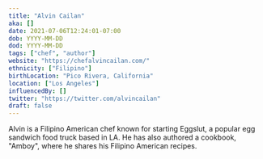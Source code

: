 ```yaml
---
title: "Alvin Cailan"
aka: []
date: 2021-07-06T12:24:01-07:00
dob: YYYY-MM-DD
dod: YYYY-MM-DD
tags: ["chef", "author"]
website: "https://chefalvincailan.com/"
ethnicity: ["Filipino"]
birthLocation: "Pico Rivera, California"
location: ["Los Angeles"]
influencedBy: []
twitter: "https://twitter.com/alvincailan"
draft: false
---
```


Alvin is a Filipino American chef known for starting Eggslut, a popular egg
sandwich food truck based in LA. He has also authored a cookbook, "Amboy", where
he shares his Filipino American recipes.
